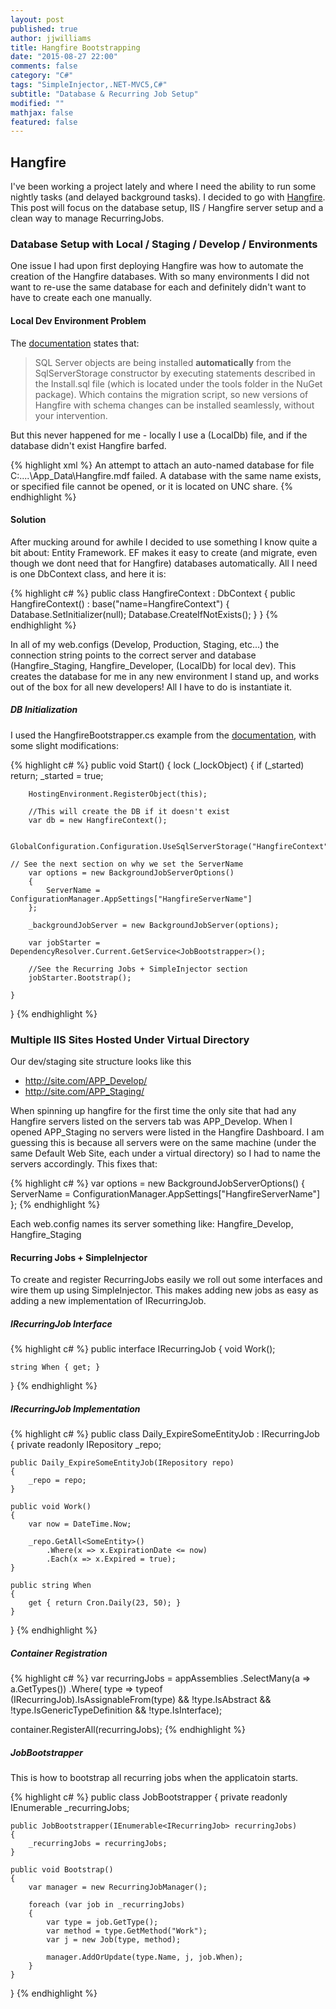 ```yaml
---
layout: post
published: true
author: jjwilliams
title: Hangfire Bootstrapping
date: "2015-08-27 22:00"
comments: false
category: "C#"
tags: "SimpleInjector,.NET-MVC5,C#"
subtitle: "Database & Recurring Job Setup"
modified: ""
mathjax: false
featured: false
---
```



## Hangfire
I've been working a project lately and  where I need the ability to run some nightly tasks (and delayed background tasks). I decided to go with [Hangfire](http://hangfire.io/). This post will focus on the database setup, IIS / Hangfire server setup and a clean way to manage RecurringJobs.

### Database Setup with Local / Staging / Develop / Environments
One issue I had upon first deploying Hangfire was how to automate the creation of the Hangfire databases. With so many environments I did not want to re-use the same database for each and definitely didn't want to have to create each one manually.

#### Local Dev Environment Problem
The [documentation](http://docs.hangfire.io/en/latest/configuration/using-sql-server.html) states that:

> SQL Server objects are being installed **automatically** from the SqlServerStorage constructor by executing statements described in the Install.sql file (which is located under the tools folder in the NuGet package). Which contains the migration script, so new versions of Hangfire with schema changes can be installed seamlessly, without your intervention.

But this never happened for me - locally I use a (LocalDb) file, and if the database didn't exist Hangfire barfed.

{% highlight xml %}
An attempt to attach an auto-named database for file C:\....\App_Data\Hangfire.mdf failed. A database with the same name exists, or specified file cannot be opened, or it is located on UNC share.
{% endhighlight %}

#### Solution
After mucking around for awhile I decided to use something I know quite a bit about: Entity Framework. EF makes it easy to create (and migrate, even though we dont need that for Hangfire) databases automatically.  All I need is one DbContext class, and here it is:

{% highlight c# %}
public class HangfireContext : DbContext
{
    public HangfireContext() : base("name=HangfireContext")
    {
        Database.SetInitializer<HangfireContext>(null);
        Database.CreateIfNotExists();
    }
}
{% endhighlight %}

In all of my web.configs (Develop, Production, Staging, etc...) the connection string points to the correct server and database (Hangfire_Staging, Hangfire_Developer, (LocalDb) for local dev). This creates the database for me in any new environment I stand up, and works out of the box for all new developers! All I have to do is instantiate it.

##### DB Initialization
I used the HangfireBootstrapper.cs example from the [documentation](http://docs.hangfire.io/en/latest/deployment-to-production/making-aspnet-app-always-running.html), with some slight modifications:

{% highlight c# %}
public void Start()
{
    lock (_lockObject)
    {
        if (_started) return;
        _started = true;

        HostingEnvironment.RegisterObject(this);
        
        //This will create the DB if it doesn't exist
        var db = new HangfireContext();

        GlobalConfiguration.Configuration.UseSqlServerStorage("HangfireContext");
        
	// See the next section on why we set the ServerName
        var options = new BackgroundJobServerOptions()
        {
            ServerName = ConfigurationManager.AppSettings["HangfireServerName"]
        };

        _backgroundJobServer = new BackgroundJobServer(options);

        var jobStarter = DependencyResolver.Current.GetService<JobBootstrapper>();
		
        //See the Recurring Jobs + SimpleInjector section
        jobStarter.Bootstrap();
               
    }
}
{% endhighlight %}

### Multiple IIS Sites Hosted Under Virtual Directory
Our dev/staging site structure looks like this
- http://site.com/APP_Develop/
- http://site.com/APP_Staging/

When spinning up hangfire for the first time the only site that had any Hangfire servers listed on the servers tab was APP_Develop. When I opened APP_Staging no servers were listed in the Hangfire Dashboard. I am guessing this is because all servers were on the same machine (under the same Default Web Site, each under a virtual directory) so I had to name the servers accordingly. This fixes that:

{% highlight c# %}
var options = new BackgroundJobServerOptions()
{
	ServerName = ConfigurationManager.AppSettings["HangfireServerName"]
};
{% endhighlight %}

Each web.config names its server something like: Hangfire_Develop, Hangfire_Staging

#### Recurring Jobs + SimpleInjector
To create and register RecurringJobs easily we roll out some interfaces and wire them up using SimpleInjector. This makes adding new jobs as easy as adding a new implementation of IRecurringJob.

##### IRecurringJob Interface

{% highlight c# %}
public interface IRecurringJob
{
    void Work();

    string When { get; }
}
{% endhighlight %}

##### IRecurringJob Implementation
{% highlight c# %}
public class Daily_ExpireSomeEntityJob : IRecurringJob
{
    private readonly IRepository _repo;

    public Daily_ExpireSomeEntityJob(IRepository repo)
    {
        _repo = repo;
    }

    public void Work()
    {
        var now = DateTime.Now;
        
        _repo.GetAll<SomeEntity>()
        	.Where(x => x.ExpirationDate <= now)
            .Each(x => x.Expired = true);
    }

    public string When
    {
        get { return Cron.Daily(23, 50); }
    }
}
{% endhighlight %}

##### Container Registration

{% highlight c# %}
var recurringJobs = 
    appAssemblies
    .SelectMany(a => a.GetTypes())
    .Where(
        type =>
            typeof (IRecurringJob).IsAssignableFrom(type) && 
            !type.IsAbstract && 
            !type.IsGenericTypeDefinition && 
            !type.IsInterface);
            
container.RegisterAll<IRecurringJob>(recurringJobs);
{% endhighlight %}

##### JobBootstrapper

This is how to bootstrap all recurring jobs when the applicatoin starts.

{% highlight c# %}
public class JobBootstrapper
{
    private readonly IEnumerable<IRecurringJob> _recurringJobs;

    public JobBootstrapper(IEnumerable<IRecurringJob> recurringJobs)
    {
        _recurringJobs = recurringJobs;
    }

    public void Bootstrap()
    {
        var manager = new RecurringJobManager();

        foreach (var job in _recurringJobs)
        {
            var type = job.GetType();
            var method = type.GetMethod("Work");
            var j = new Job(type, method);

            manager.AddOrUpdate(type.Name, j, job.When);
        }
    }
}
{% endhighlight %}

